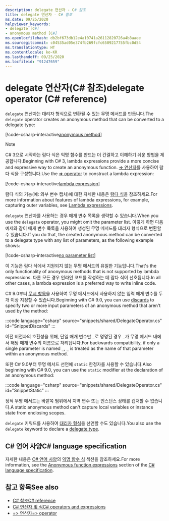 ```yaml
---
description: delegate 연산자 - C# 참조
title: delegate 연산자 - C# 참조
ms.date: 09/25/2020
helpviewer_keywords:
- delegate [C#]
- anonymous method [C#]
ms.openlocfilehash: db2bf673db12e4a10741a26112820726a4b8aaee
ms.sourcegitcommit: c04535ad05e374fb269fcfc6509217755fbc0d54
ms.translationtype: HT
ms.contentlocale: ko-KR
ms.lasthandoff: 09/25/2020
ms.locfileid: "91247659"
---
```

# <a name="delegate-operator-c-reference"></a><span data-ttu-id="f62d2-103">delegate 연산자(C# 참조)</span><span class="sxs-lookup"><span data-stu-id="f62d2-103">delegate operator (C# reference)</span></span>

<span data-ttu-id="f62d2-104">`delegate` 연산자는 대리자 형식으로 변환될 수 있는 무명 메서드를 만듭니다.</span><span class="sxs-lookup"><span data-stu-id="f62d2-104">The `delegate` operator creates an anonymous method that can be converted to a delegate type:</span></span>

[!code-csharp-interactive[anonymous method](snippets/shared/DelegateOperator.cs#AnonymousMethod)]

> [!NOTE]
> <span data-ttu-id="f62d2-105">C# 3으로 시작하는 람다 식은 익명 함수를 만드는 더 간결하고 이해하기 쉬운 방법을 제공합니다.</span><span class="sxs-lookup"><span data-stu-id="f62d2-105">Beginning with C# 3, lambda expressions provide a more concise and expressive way to create an anonymous function.</span></span> <span data-ttu-id="f62d2-106">[=> 연산자](lambda-operator.md)를 사용하여 람다 식을 구성합니다.</span><span class="sxs-lookup"><span data-stu-id="f62d2-106">Use the [=> operator](lambda-operator.md) to construct a lambda expression:</span></span>
>
> [!code-csharp-interactive[lambda expression](snippets/shared/DelegateOperator.cs#Lambda)]
>
> <span data-ttu-id="f62d2-107">람다 식의 기능(예: 외부 변수 캡처)에 대한 자세한 내용은 [람다 식](lambda-expressions.md)을 참조하세요.</span><span class="sxs-lookup"><span data-stu-id="f62d2-107">For more information about features of lambda expressions, for example, capturing outer variables, see [Lambda expressions](lambda-expressions.md).</span></span>

<span data-ttu-id="f62d2-108">`delegate` 연산자를 사용하는 경우 매개 변수 목록을 생략할 수 있습니다.</span><span class="sxs-lookup"><span data-stu-id="f62d2-108">When you use the `delegate` operator, you might omit the parameter list.</span></span> <span data-ttu-id="f62d2-109">이렇게 하면 다음 예제와 같이 매개 변수 목록을 사용하여 생성된 무명 메서드를 대리자 형식으로 변환할 수 있습니다.</span><span class="sxs-lookup"><span data-stu-id="f62d2-109">If you do that, the created anonymous method can be converted to a delegate type with any list of  parameters, as the following example shows:</span></span>

[!code-csharp-interactive[no parameter list](snippets/shared/DelegateOperator.cs#WithoutParameterList)]

<span data-ttu-id="f62d2-110">이 기능은 람다 식에서 지원되지 않는 무명 메서드의 유일한 기능입니다.</span><span class="sxs-lookup"><span data-stu-id="f62d2-110">That's the only functionality of anonymous methods that is not supported by lambda expressions.</span></span> <span data-ttu-id="f62d2-111">다른 모든 경우 인라인 코드를 작성하는 데 람다 식이 선호됩니다.</span><span class="sxs-lookup"><span data-stu-id="f62d2-111">In all other cases, a lambda expression is a preferred way to write inline code.</span></span>

<span data-ttu-id="f62d2-112">C# 9.0부터 [무시 항목](../../discards.md)을 사용하여 무명 메서드에서 사용하지 않는 입력 매개 변수를 두 개 이상 지정할 수 있습니다.</span><span class="sxs-lookup"><span data-stu-id="f62d2-112">Beginning with C# 9.0, you can use [discards](../../discards.md) to specify two or more input parameters of an anonymous method that aren't used by the method:</span></span>

:::code language="csharp" source="snippets/shared/DelegateOperator.cs" id="SnippetDiscards" :::

<span data-ttu-id="f62d2-113">이전 버전과의 호환성을 위해, 단일 매개 변수만 `_`로 명명된 경우 `_`가 무명 메서드 내에서 해당 매개 변수의 이름으로 처리됩니다.</span><span class="sxs-lookup"><span data-stu-id="f62d2-113">For backwards compatibility, if only a single parameter is named `_`, `_` is treated as the name of that parameter within an anonymous method.</span></span>

<span data-ttu-id="f62d2-114">또한 C# 9.0부터 무명 메서드 선언에 `static` 한정자를 사용할 수 있습니다.</span><span class="sxs-lookup"><span data-stu-id="f62d2-114">Also beginning with C# 9.0, you can use the `static` modifier at the declaration of an anonymous method:</span></span>

:::code language="csharp" source="snippets/shared/DelegateOperator.cs" id="SnippetStatic" :::

<span data-ttu-id="f62d2-115">정적 무명 메서드는 바깥쪽 범위에서 지역 변수 또는 인스턴스 상태를 캡처할 수 없습니다.</span><span class="sxs-lookup"><span data-stu-id="f62d2-115">A static anonymous method can't capture local variables or instance state from enclosing scopes.</span></span>

<span data-ttu-id="f62d2-116">`delegate` 키워드를 사용하여 [대리자 형식](../builtin-types/reference-types.md#the-delegate-type)을 선언할 수도 있습니다.</span><span class="sxs-lookup"><span data-stu-id="f62d2-116">You also use the `delegate` keyword to declare a [delegate type](../builtin-types/reference-types.md#the-delegate-type).</span></span>

## <a name="c-language-specification"></a><span data-ttu-id="f62d2-117">C# 언어 사양</span><span class="sxs-lookup"><span data-stu-id="f62d2-117">C# language specification</span></span>

<span data-ttu-id="f62d2-118">자세한 내용은 [C# 언어 사양](~/_csharplang/spec/introduction.md)의 [익명 함수 식](~/_csharplang/spec/expressions.md#anonymous-function-expressions) 섹션을 참조하세요.</span><span class="sxs-lookup"><span data-stu-id="f62d2-118">For more information, see the [Anonymous function expressions](~/_csharplang/spec/expressions.md#anonymous-function-expressions) section of the [C# language specification](~/_csharplang/spec/introduction.md).</span></span>

## <a name="see-also"></a><span data-ttu-id="f62d2-119">참고 항목</span><span class="sxs-lookup"><span data-stu-id="f62d2-119">See also</span></span>

- [<span data-ttu-id="f62d2-120">C# 참조</span><span class="sxs-lookup"><span data-stu-id="f62d2-120">C# reference</span></span>](../index.md)
- [<span data-ttu-id="f62d2-121">C# 연산자 및 식</span><span class="sxs-lookup"><span data-stu-id="f62d2-121">C# operators and expressions</span></span>](index.md)
- [<span data-ttu-id="f62d2-122">=> 연산자</span><span class="sxs-lookup"><span data-stu-id="f62d2-122">=> operator</span></span>](lambda-operator.md)
